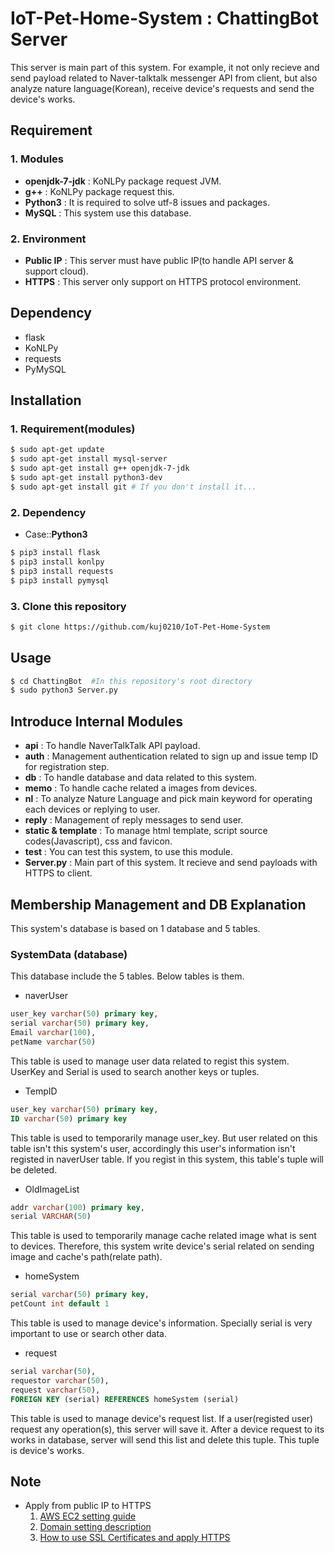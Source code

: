 # IoT-Pet-Home-System : ChattingBot Server

 This server is main part of this system. For example, it not only recieve and send payload related to Naver-talktalk 
messenger API from client, but also analyze nature language(Korean), receive device's requests and send the device's works.


## Requirement

### 1. Modules

- **openjdk-7-jdk** : KoNLPy package request JVM.
- **g++** : KoNLPy package request this.
- **Python3** : It is required to solve utf-8 issues and packages.
- **MySQL** : This system use this database.

### 2. Environment

- **Public IP** : This server must have public IP(to handle API server & support cloud).
- **HTTPS** : This server only support on HTTPS protocol environment.

## Dependency

- flask
- KoNLPy
- requests
- PyMySQL

## Installation

### 1. Requirement(modules)

```bash
$ sudo apt-get update
$ sudo apt-get install mysql-server
$ sudo apt-get install g++ openjdk-7-jdk
$ sudo apt-get install python3-dev
$ sudo apt-get install git # If you don't install it...
```

### 2. Dependency

- Case::**Python3**
```bash
$ pip3 install flask
$ pip3 install konlpy
$ pip3 install requests
$ pip3 install pymysql
```

### 3. Clone this repository

```bash
$ git clone https://github.com/kuj0210/IoT-Pet-Home-System
```

## Usage

```bash
$ cd ChattingBot  #In this repository's root directory
$ sudo python3 Server.py
```

## Introduce Internal Modules

- **api** : To handle NaverTalkTalk API payload.
- **auth** : Management authentication related to sign up and issue temp ID for registration step. 
- **db** : To handle database and data related to this system.
- **memo** : To handle cache related a images from devices.
- **nl** : To analyze Nature Language and pick main keyword for operating each devices or replying to user.
- **reply** : Management of reply messages to send user.
- **static & template** : To manage html template, script source codes(Javascript), css and favicon. 
- **test** : You can test this system, to use this module.
- **Server.py** : Main part of this system. It recieve and send payloads with HTTPS to client.

## Membership Management and DB Explanation

 This system's database is based on 1 database and 5 tables.

### SystemData (database)

This database include the 5 tables. Below tables is them.

- naverUser

```sql
user_key varchar(50) primary key,
serial varchar(50) primary key,
Email varchar(100),
petName varchar(50)
```

 This table is used to manage user data related to regist this system. UserKey and Serial is used to search another keys or tuples.
 
 - TempID
 
 ```sql
user_key varchar(50) primary key,
ID varchar(50) primary key
 ```
 
  This table is used to temporarily manage user_key. But user related on this table isn't this system's user, accordingly this user's 
  information isn't registed in naverUser table. If you regist in this system, this table's tuple will be deleted.
  
  - OldImageList
  
  ```sql
addr varchar(100) primary key,
serial VARCHAR(50)
  ```
  
 This table is used to temporarily manage cache related image what is sent to devices. Therefore, this system write device's serial
 related on sending image and cache's path(relate path).
 
 - homeSystem
 
 ```sql
serial varchar(50) primary key,
petCount int default 1
 ```

 This table is used to manage device's information. Specially serial is very important to use or search other data.
 
 - request
 
 ```sql
serial varchar(50),
requestor varchar(50),
request varchar(50),
FOREIGN KEY (serial) REFERENCES homeSystem (serial)
 ```
 
 This table is used to manage device's request list. If a user(registed user) request any operation(s), this server will save it.
After a device request to its works in database, server will send this list and delete this tuple. This tuple is device's works.


## Note

 - Apply from public IP to HTTPS
   1. [AWS EC2 setting guide](https://github.com/kuj0210/IoT-Pet-Home-System/blob/master/.README/Notes/AWS_EC2_setting.md)
   2. [Domain setting description](https://github.com/kuj0210/IoT-Pet-Home-System/blob/master/.README/Notes/Domain_setting.md)
   3. [How to use SSL Certificates and apply HTTPS](https://github.com/kuj0210/IoT-Pet-Home-System/blob/master/.README/Notes/How_to_use_SSL_Certificates_and_apply_HTTPS.md)
